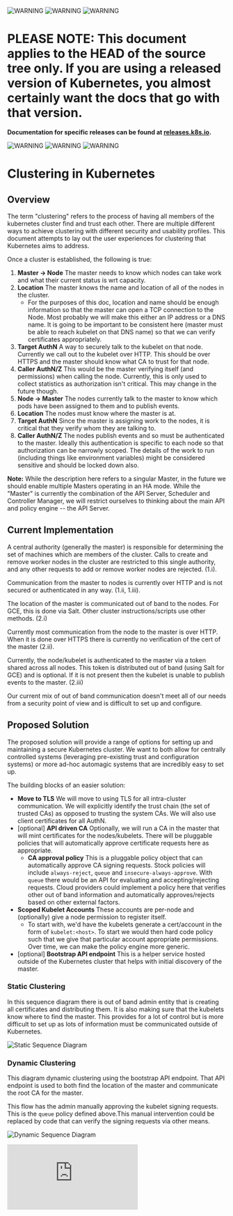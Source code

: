 <!-- BEGIN MUNGE: UNVERSIONED_WARNING -->

<!-- BEGIN STRIP_FOR_RELEASE -->

![WARNING](http://releases.k8s.io/HEAD/docs/warning.png)
![WARNING](http://releases.k8s.io/HEAD/docs/warning.png)
![WARNING](http://releases.k8s.io/HEAD/docs/warning.png)

<h1>PLEASE NOTE: This document applies to the HEAD of the source
tree only. If you are using a released version of Kubernetes, you almost
certainly want the docs that go with that version.</h1>

<strong>Documentation for specific releases can be found at
[releases.k8s.io](http://releases.k8s.io).</strong>

![WARNING](http://releases.k8s.io/HEAD/docs/warning.png)
![WARNING](http://releases.k8s.io/HEAD/docs/warning.png)
![WARNING](http://releases.k8s.io/HEAD/docs/warning.png)

<!-- END STRIP_FOR_RELEASE -->

<!-- END MUNGE: UNVERSIONED_WARNING -->
# Clustering in Kubernetes


## Overview
The term "clustering" refers to the process of having all members of the kubernetes cluster find and trust each other.  There are multiple different ways to achieve clustering with different security and usability profiles.  This document attempts to lay out the user experiences for clustering that Kubernetes aims to address.

Once a cluster is established, the following is true:

1. **Master -> Node**  The master needs to know which nodes can take work and what their current status is wrt capacity.
  1. **Location** The master knows the name and location of all of the nodes in the cluster.
	  * For the purposes of this doc, location and name should be enough information so that the master can open a TCP connection to the Node.  Most probably we will make this either an IP address or a DNS name.  It is going to be important to be consistent here (master must be able to reach kubelet on that DNS name) so that we can verify certificates appropriately.
  2. **Target AuthN** A way to securely talk to the kubelet on that node.  Currently we call out to the kubelet over HTTP.  This should be over HTTPS and the master should know what CA to trust for that node.
  3. **Caller AuthN/Z** This would be the master verifying itself (and permissions) when calling the node.  Currently, this is only used to collect statistics as authorization isn't critical.  This may change in the future though.
2. **Node -> Master**  The nodes currently talk to the master to know which pods have been assigned to them and to publish events.
  1. **Location** The nodes must know where the master is at.
  2. **Target AuthN** Since the master is assigning work to the nodes, it is critical that they verify whom they are talking to.
  3. **Caller AuthN/Z** The nodes publish events and so must be authenticated to the master. Ideally this authentication is specific to each node so that authorization can be narrowly scoped.  The details of the work to run (including things like environment variables) might be considered sensitive and should be locked down also.

**Note:** While the description here refers to a singular Master, in the future we should enable multiple Masters operating in an HA mode.  While the "Master" is currently the combination of the API Server, Scheduler and Controller Manager, we will restrict ourselves to thinking about the main API and policy engine -- the API Server.

## Current Implementation

A central authority (generally the master) is responsible for determining the set of machines which are members of the cluster.  Calls to create and remove worker nodes in the cluster are restricted to this single authority, and any other requests to add or remove worker nodes are rejected. (1.i).

Communication from the master to nodes is currently over HTTP and is not secured or authenticated in any way.  (1.ii, 1.iii).

The location of the master is communicated out of band to the nodes.  For GCE, this is done via Salt.  Other cluster instructions/scripts use other methods. (2.i)

Currently most communication from the node to the master is over HTTP.  When it is done over HTTPS there is currently no verification of the cert of the master (2.ii).

Currently, the node/kubelet is authenticated to the master via a token shared across all nodes.  This token is distributed out of band (using Salt for GCE) and is optional.  If it is not present then the kubelet is unable to publish events to the master. (2.iii)

Our current mix of out of band communication doesn't meet all of our needs from a security point of view and is difficult to set up and configure.

## Proposed Solution

The proposed solution will provide a range of options for setting up and maintaining a secure Kubernetes cluster.  We want to both allow for centrally controlled systems (leveraging pre-existing trust and configuration systems) or more ad-hoc automagic systems that are incredibly easy to set up.

The building blocks of an easier solution:

* **Move to TLS** We will move to using TLS for all intra-cluster communication.  We will explicitly identify the trust chain (the set of trusted CAs) as opposed to trusting the system CAs.  We will also use client certificates for all AuthN.
* [optional] **API driven CA** Optionally, we will run a CA in the master that will mint certificates for the nodes/kubelets.  There will be pluggable policies that will automatically approve certificate requests here as appropriate.
  * **CA approval policy**  This is a pluggable policy object that can automatically approve CA signing requests.  Stock policies will include `always-reject`, `queue` and `insecure-always-approve`.  With `queue` there would be an API for evaluating and accepting/rejecting requests.  Cloud providers could implement a policy here that verifies other out of band information and automatically approves/rejects based on other external factors.
* **Scoped Kubelet Accounts** These accounts are per-node and (optionally) give a node permission to register itself.
	* To start with, we'd have the kubelets generate a cert/account in the form of `kubelet:<host>`.  To start we would then hard code policy such that we give that particular account appropriate permissions.  Over time, we can make the policy engine more generic.
* [optional] **Bootstrap API endpoint** This is a helper service hosted outside of the Kubernetes cluster that helps with initial discovery of the master.

### Static Clustering

In this sequence diagram there is out of band admin entity that is creating all certificates and distributing them.  It is also making sure that the kubelets know where to find the master.  This provides for a lot of control but is more difficult to set up as lots of information must be communicated outside of Kubernetes.

![Static Sequence Diagram](clustering/static.png)

### Dynamic Clustering

This diagram dynamic clustering using the bootstrap API endpoint.  That API endpoint is used to both find the location of the master and communicate the root CA for the master.

This flow has the admin manually approving the kubelet signing requests.  This is the `queue` policy defined above.This manual intervention could be replaced by code that can verify the signing requests via other means.

![Dynamic Sequence Diagram](clustering/dynamic.png)


<!-- BEGIN MUNGE: GENERATED_ANALYTICS -->
[![Analytics](https://kubernetes-site.appspot.com/UA-36037335-10/GitHub/docs/design/clustering.md?pixel)]()
<!-- END MUNGE: GENERATED_ANALYTICS -->
